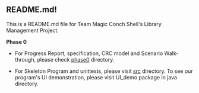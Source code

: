 ## README.md!

This is a README.md file for Team Magic Conch Shell's Library Management Project.

**Phase 0**

- For Progress Report, specification, CRC model and Scenario Walk-through, please check [phase0](phase0) directory.


- For Skeleton Program and unittests, please visit [src](try2/app/src/main/java/src) directory. To see our program's UI demonstration, please visit UI_demo 
package in java directory.
